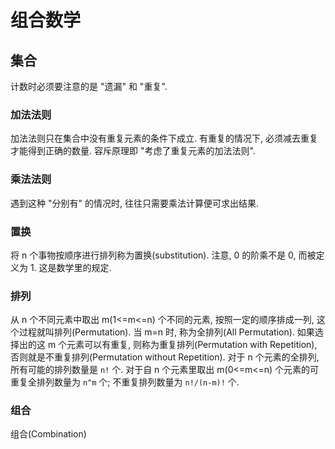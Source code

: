 # 组合数学

## 集合
计数时必须要注意的是 "遗漏" 和 "重复".
### 加法法则
加法法则只在集合中没有重复元素的条件下成立. 有重复的情况下, 必须减去重复才能得到正确的数量.
容斥原理即 "考虑了重复元素的加法法则".

### 乘法法则
遇到这种 "分别有" 的情况时, 往往只需要乘法计算便可求出结果.

### 置换
将 n 个事物按顺序进行排列称为置换(substitution).
注意, 0 的阶乘不是 0, 而被定义为 1. 这是数学里的规定.

### 排列
从 n 个不同元素中取出 m(1<=m<=n) 个不同的元素, 按照一定的顺序排成一列, 这个过程就叫排列(Permutation). 当 m=n 时, 称为全排列(All Permutation).
如果选择出的这 m 个元素可以有重复, 则称为重复排列(Permutation with Repetition), 否则就是不重复排列(Permutation without Repetition).
对于 n 个元素的全排列, 所有可能的排列数量是 `n!` 个.
对于自 n 个元素里取出 m(0<=m<=n) 个元素的可重复全排列数量为 `n^m` 个; 不重复排列数量为 `n!/(n-m)!` 个.

### 组合
组合(Combination)

